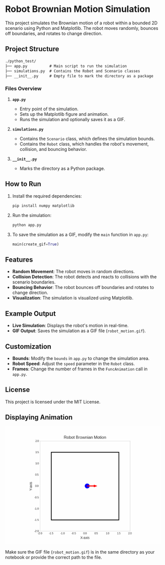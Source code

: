# Robot Brownian Motion Simulation

This project simulates the Brownian motion of a robot within a bounded 2D scenario using Python and Matplotlib. The robot moves randomly, bounces off boundaries, and rotates to change direction.

## Project Structure

```
./python_test/
├── app.py          # Main script to run the simulation
├── simulations.py  # Contains the Robot and Scenario classes
├── __init__.py     # Empty file to mark the directory as a package
```

### Files Overview

1. **`app.py`**  
    - Entry point of the simulation.  
    - Sets up the Matplotlib figure and animation.  
    - Runs the simulation and optionally saves it as a GIF.

2. **`simulations.py`**  
    - Contains the `Scenario` class, which defines the simulation bounds.  
    - Contains the `Robot` class, which handles the robot's movement, collision, and bouncing behavior.

3. **`__init__.py`**  
    - Marks the directory as a Python package.

## How to Run

1. Install the required dependencies:
    ```bash
    pip install numpy matplotlib
    ```

2. Run the simulation:
    ```bash
    python app.py
    ```

3. To save the simulation as a GIF, modify the `main` function in `app.py`:
    ```python
    main(create_gif=True)
    ```

## Features

- **Random Movement**: The robot moves in random directions.
- **Collision Detection**: The robot detects and reacts to collisions with the scenario boundaries.
- **Bouncing Behavior**: The robot bounces off boundaries and rotates to change direction.
- **Visualization**: The simulation is visualized using Matplotlib.

## Example Output

- **Live Simulation**: Displays the robot's motion in real-time.
- **GIF Output**: Saves the simulation as a GIF file (`robot_motion.gif`).

## Customization

- **Bounds**: Modify the `bounds` in `app.py` to change the simulation area.
- **Robot Speed**: Adjust the `speed` parameter in the `Robot` class.
- **Frames**: Change the number of frames in the `FuncAnimation` call in `app.py`.

## License

This project is licensed under the MIT License.  

## Displaying Animation

![Robot Motion](python_test/robot_motion.gif)

Make sure the GIF file (`robot_motion.gif`) is in the same directory as your notebook or provide the correct path to the file.